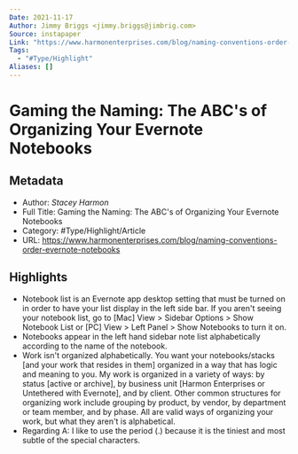 ```yaml
---
Date: 2021-11-17
Author: Jimmy Briggs <jimmy.briggs@jimbrig.com>
Source: instapaper
Link: "https://www.harmonenterprises.com/blog/naming-conventions-order-evernote-notebooks"
Tags:
  - "#Type/Highlight"
Aliases: []
---
```


# Gaming the Naming: The ABC's of Organizing Your Evernote Notebooks

## Metadata

* Author: *Stacey Harmon*
* Full Title: Gaming the Naming: The ABC's of Organizing Your Evernote Notebooks
* Category: #Type/Highlight/Article
* URL: https://www.harmonenterprises.com/blog/naming-conventions-order-evernote-notebooks

## Highlights

* Notebook list is an Evernote app desktop setting that must be turned on in order to have your list display in the left side bar. If you aren't seeing your notebook list, go to \[Mac\] View > Sidebar Options > Show Notebook List or \[PC\] View > Left Panel > Show Notebooks to turn it on.
* Notebooks appear in the left hand sidebar note list alphabetically according to the name of the notebook.
* Work isn't organized alphabetically. You want your notebooks/stacks \[and your work that resides in them\] organized in a way that has logic and meaning to you. My work is organized in a variety of ways: by status \[active or archive\], by business unit \[Harmon Enterprises or Untethered with Evernote\], and by client. Other common structures for organizing work include grouping by product, by vendor, by department or team member, and by phase. All are valid ways of organizing your work, but what they aren't is alphabetical.
* Regarding A: I like to use the period (.) because it is the tiniest and most subtle of the special characters.
